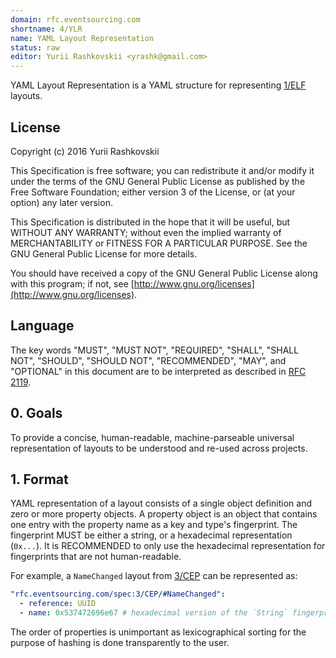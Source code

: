 ```yaml
---
domain: rfc.eventsourcing.com
shortname: 4/YLR
name: YAML Layout Representation
status: raw
editor: Yurii Rashkovskii <yrashk@gmail.com>
---
```


YAML Layout Representation is a YAML structure for representing [1/ELF](../1/README.md) layouts.

## License

Copyright (c) 2016 Yurii Rashkovskii

This Specification is free software; you can redistribute it and/or modify it under the terms of the GNU General Public License as published by the Free Software Foundation; either version 3 of the License, or (at your option) any later version.

This Specification is distributed in the hope that it will be useful, but WITHOUT ANY WARRANTY; without even the implied warranty of MERCHANTABILITY or FITNESS FOR A PARTICULAR PURPOSE. See the GNU General Public License for more details.

You should have received a copy of the GNU General Public License along with this program; if not, see [http://www.gnu.org/licenses](http://www.gnu.org/licenses).

## Language

The key words "MUST", "MUST NOT", "REQUIRED", "SHALL", "SHALL NOT", "SHOULD", "SHOULD NOT", "RECOMMENDED", "MAY", and "OPTIONAL" in this document are to be interpreted as described in [RFC 2119](http://tools.ietf.org/html/rfc2119).

## 0. Goals

To provide a concise, human-readable, machine-parseable universal representation of layouts to be understood and re-used across projects.

## 1. Format

YAML representation of a layout consists of a single object definition and zero or more property objects. A property object is an object that contains one entry with the property name as a key and type's fingerprint. The fingerprint MUST be
either a string, or a hexadecimal representation (`0x...`). It is RECOMMENDED
to only use the hexadecimal representation for fingerprints that are not human-readable.

For example, a `NameChanged` layout from [3/CEP](../3/README.md) can be represented as:

```yaml
"rfc.eventsourcing.com/spec:3/CEP/#NameChanged":
  - reference: UUID
  - name: 0x537472696e67 # hexadecimal version of the `String` fingerprint
```

The order of properties is unimportant as lexicographical sorting for the purpose of hashing is done transparently to the user.
